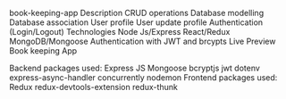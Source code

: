 book-keeping-app Description
CRUD operations
Database modelling
Database association
User profile
User update profile
Authentication (Login/Logout)
Technologies
Node Js/Express
React/Redux
MongoDB/Mongoose
Authentication with JWT and brcypts
Live Preview
Book keeping App

Backend packages used:
 Express JS
 Mongoose
 bcryptjs
 jwt
 dotenv
 express-async-handler
 concurrently
 nodemon
Frontend packages used:
 Redux
 redux-devtools-extension
 redux-thunk
